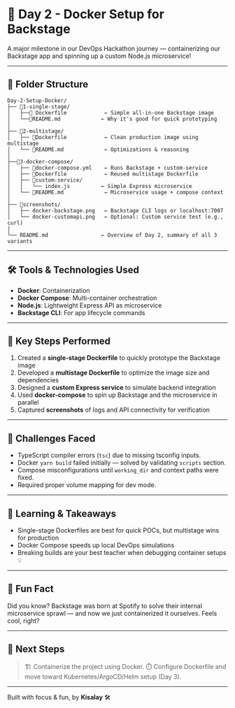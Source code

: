 # 🚀 Day 2 - Docker Setup for Backstage

A major milestone in our DevOps Hackathon journey — containerizing our Backstage app and spinning up a custom Node.js microservice!

---

## 📁 Folder Structure

```
Day-2-Setup-Docker/
├── 📂1-single-stage/
│   ├──📄 Dockerfile            ← Simple all-in-one Backstage image
│   └──📄README.md             ← Why it's good for quick prototyping
│
├── 📂2-multistage/
│   ├── 📄Dockerfile            ← Clean production image using multistage
│   └── 📄README.md             ← Optimizations & reasoning
│
├──📂3-docker-compose/
│   ├── 📄docker-compose.yml    ← Runs Backstage + custom-service
│   ├── 📄Dockerfile            ← Reused multistage Dockerfile
│   ├── 📄custom-service/
│   │   └── index.js          ← Simple Express microservice
│   └── 📄README.md             ← Microservice usage + compose context
│
├── 📂screenshots/
│   ├── docker-backstage.png   ← Backstage CLI logs or localhost:7007
│   └── docker-customapi.png   ← Optional: Custom service test (e.g., curl)
│
└── README.md                 ← Overview of Day 2, summary of all 3 variants
```

---

## 🛠️ Tools & Technologies Used

- **Docker**: Containerization
- **Docker Compose**: Multi-container orchestration
- **Node.js**: Lightweight Express API as microservice
- **Backstage CLI**: For app lifecycle commands

---

## 🧾 Key Steps Performed

1. Created a **single-stage Dockerfile** to quickly prototype the Backstage image
2. Developed a **multistage Dockerfile** to optimize the image size and dependencies
3. Designed a **custom Express service** to simulate backend integration
4. Used **docker-compose** to spin up Backstage and the microservice in parallel
5. Captured **screenshots** of logs and API connectivity for verification

---

## 🧪 Challenges Faced

- TypeScript compiler errors (`tsc`) due to missing tsconfig inputs.
- Docker `yarn build` failed initially — solved by validating `scripts` section.
- Compose misconfigurations until `working_dir` and context paths were fixed.
- Required proper volume mapping for dev mode.

---

## 🎯 Learning & Takeaways

- Single-stage Dockerfiles are best for quick POCs, but multistage wins for production
- Docker Compose speeds up local DevOps simulations
- Breaking builds are your best teacher when debugging container setups 💡

---

## 🎉 Fun Fact

Did you know? Backstage was born at Spotify to solve their internal microservice sprawl — and now we just containerized it ourselves. Feels cool, right?

---

## 👣 Next Steps

> 🏗️ Containerize the project using Docker.
> ⏱️ Configure Dockerfile and move toward Kubernetes/ArgoCD/Helm setup (Day 3).

---

Built with focus & fun, by **Kisalay** 🛠️

